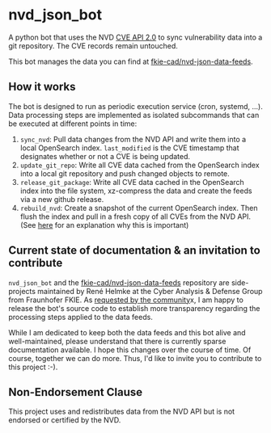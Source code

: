 # nvd_json_bot

A python bot that uses the NVD [CVE API 2.0](https://nvd.nist.gov/developers/vulnerabilities) to sync vulnerability data into a git repository. The CVE records remain untouched.

This bot manages the data you can find at [fkie-cad/nvd-json-data-feeds](https://github.com/fkie-cad/nvd-json-data-feeds).

## How it works

The bot is designed to run as periodic execution service (cron, systemd, ...). Data processing steps are implemented as isolated subcommands that can be executed at different points in time:

1. `sync_nvd`: Pull data changes from the NVD API and write them into a local OpenSearch index. `last_modified` is the CVE timestamp that designates whether or not a CVE is being updated.
2. `update_git_repo`: Write all CVE data cached from the OpenSearch index into a local git repository and push changed objects to remote.
3. `release_git_package`: Write all CVE data cached in the OpenSearch index into the file system, xz-compress the data and create the feeds via a new github release.
4. `rebuild_nvd`: Create a snapshot of the current OpenSearch index. Then flush the index and pull in a fresh copy of all CVEs from the NVD API. (See [here](https://github.com/fkie-cad/nvd-json-data-feeds/issues/16) for an explanation why this is important)

## Current state of documentation & an invitation to contribute

`nvd_json_bot` and the [fkie-cad/nvd-json-data-feeds](https://github.com/fkie-cad/nvd-json-data-feeds) repository are side-projects maintained by René Helmke at the Cyber Analysis & Defense Group from Fraunhofer FKIE.
As [requested by the community](https://github.com/fkie-cad/nvd-json-data-feeds/issues/1)x, I am happy to release the bot's source code to establish more transparency regarding the processing steps applied to the data feeds.

While I am dedicated to keep both the data feeds and this bot alive and well-maintained, please understand that there is currently sparse documentation available.
I hope this changes over the course of time. Of course, together we can do more. Thus, I'd like to invite you to contribute to this project :-).

## Non-Endorsement Clause

This project uses and redistributes data from the NVD API but is not endorsed or certified by the NVD.
